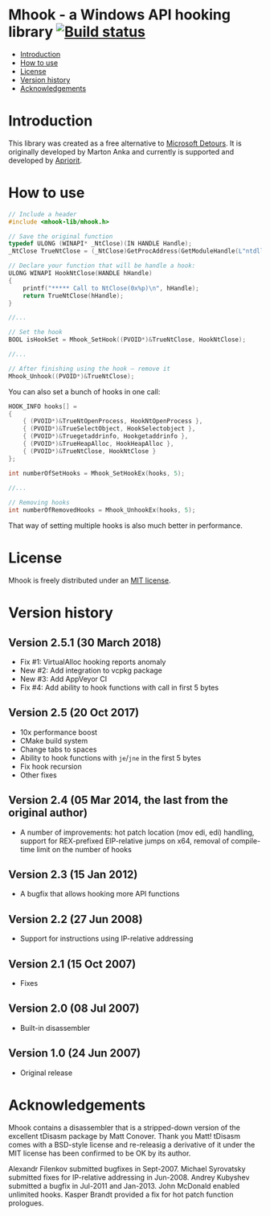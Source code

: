 # Mhook - a Windows API hooking library [![Build status](https://ci.appveyor.com/api/projects/status/qieg4d47uqv00we0/branch/master?svg=true)](https://ci.appveyor.com/project/apriorit/mhook/branch/master)

- [Introduction](#introduction)
- [How to use](#how-to-use)
- [License](#license)
- [Version history](#version-history)
- [Acknowledgements](#acknowledgements)

# Introduction
This library was created as a free alternative to [Microsoft Detours](http://research.microsoft.com/sn/detours). It is originally developed by Marton Anka and currently is supported and developed by [Apriorit](https://www.apriorit.com/).

# How to use
```C++
// Include a header
#include <mhook-lib/mhook.h>

// Save the original function
typedef ULONG (WINAPI* _NtClose)(IN HANDLE Handle);
_NtClose TrueNtClose = (_NtClose)GetProcAddress(GetModuleHandle(L"ntdll"), "NtClose");

// Declare your function that will be handle a hook:
ULONG WINAPI HookNtClose(HANDLE hHandle) 
{
    printf("***** Call to NtClose(0x%p)\n", hHandle);
    return TrueNtClose(hHandle);
}

//...

// Set the hook 
BOOL isHookSet = Mhook_SetHook((PVOID*)&TrueNtClose, HookNtClose);

//...

// After finishing using the hook – remove it
Mhook_Unhook((PVOID*)&TrueNtClose);

```

You can also set a bunch of hooks in one call:
```C++
HOOK_INFO hooks[] =
{
    { (PVOID*)&TrueNtOpenProcess, HookNtOpenProcess },
    { (PVOID*)&TrueSelectObject, HookSelectobject },
    { (PVOID*)&Truegetaddrinfo, Hookgetaddrinfo },
    { (PVOID*)&TrueHeapAlloc, HookHeapAlloc },
    { (PVOID*)&TrueNtClose, HookNtClose }
};

int numberOfSetHooks = Mhook_SetHookEx(hooks, 5);
    
//...

// Removing hooks
int numberOfRemovedHooks = Mhook_UnhookEx(hooks, 5);
```

That way of setting multiple hooks is also much better in performance.

# License
Mhook is freely distributed under an [MIT license](https://choosealicense.com/licenses/mit/).

# Version history

## Version 2.5.1 (30 March 2018)
- Fix #1: VirtualAlloc hooking reports anomaly
- New #2: Add integration to vcpkg package
- New #3: Add AppVeyor CI 
- Fix #4: Add ability to hook functions with call in first 5 bytes

## Version 2.5 (20 Oct 2017)
- 10x performance boost
- CMake build system
- Change tabs to spaces
- Ability to hook functions with `je`/`jne` in the first 5 bytes
- Fix hook recursion
- Other fixes

## Version 2.4 (05 Mar 2014, the last from the original author)
- A number of improvements: hot patch location (mov edi, edi) handling, support for REX-prefixed EIP-relative jumps on x64, removal of compile-time limit on the number of hooks

## Version 2.3 (15 Jan 2012)
- A bugfix that allows hooking more API functions

## Version 2.2 (27 Jun 2008)
- Support for instructions using IP-relative addressing

## Version 2.1 (15 Oct 2007)
- Fixes

## Version 2.0 (08 Jul 2007)
- Built-in disassembler

## Version 1.0 (24 Jun 2007)
- Original release

# Acknowledgements
Mhook contains a disassembler that is a stripped-down version of the excellent tDisasm package by Matt Conover. Thank you Matt! tDisasm comes with a BSD-style license and re-releasig a derivative of it under the MIT license has been confirmed to be OK by its author. 

Alexandr Filenkov submitted bugfixes in Sept-2007. Michael Syrovatsky submitted fixes for IP-relative addressing in Jun-2008. Andrey Kubyshev submitted a bugfix in Jul-2011 and Jan-2013. John McDonald enabled unlimited hooks. Kasper Brandt provided a fix for hot patch function prologues. 
